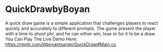 # QuickDrawbyBoyan
A quick draw game is a  simple application that challenges players to react quickly and accurately to different prompts. 
The game  present the player with a time to shoot phr, and he can either win, lose or for it to be  a draw.
   You Can Play The Live Demo Here:
   https://replit.com/@boyantsarski/QuickDraw#Main.cs
